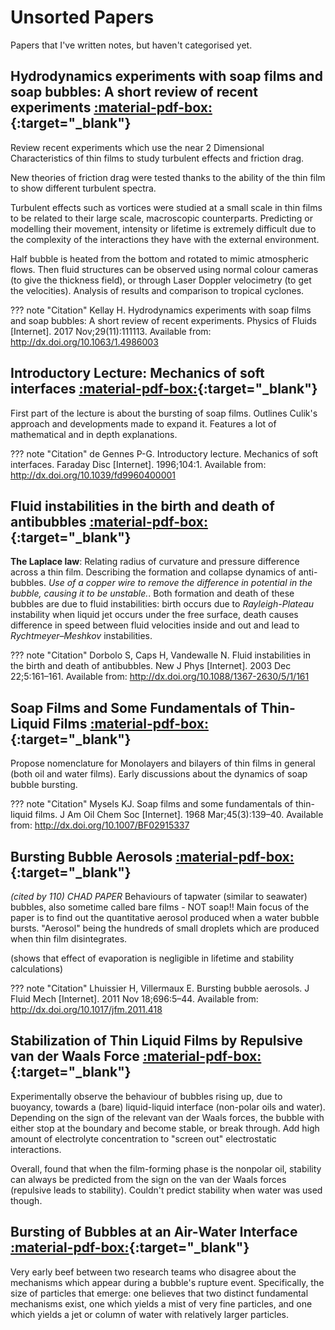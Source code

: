 # Unsorted Papers
Papers that I've written notes, but haven't categorised yet.

## Hydrodynamics experiments with soap films and soap bubbles: A short review of recent experiments [:material-pdf-box:](https://doi.org/10.1063/1.4986003){:target="_blank"}
Review recent experiments which use the near 2 Dimensional Characteristics of thin films to study turbulent effects and friction drag.

New theories of friction drag were tested thanks to the ability of the thin film to show different turbulent spectra.

Turbulent effects such as vortices were studied at a small scale in thin films to be related to their large scale, macroscopic counterparts. Predicting or modelling their movement, intensity or lifetime is extremely difficult due to the complexity of the interactions they have with the external environment.

Half bubble is heated from the bottom and rotated to mimic atmospheric flows. Then fluid structures can be observed using normal colour cameras (to give the thickness field), or through Laser
Doppler velocimetry (to get the velocities). Analysis of results and comparison to tropical cyclones.

??? note "Citation"
    Kellay H. Hydrodynamics experiments with soap films and soap bubbles: A short review of recent experiments. Physics of Fluids [Internet]. 2017 Nov;29(11):111113. Available from: http://dx.doi.org/10.1063/1.4986003

## Introductory Lecture: Mechanics of soft interfaces  [:material-pdf-box:](https://doi.org/10.1039/fd9960400001){:target="_blank"}

First part of the lecture is about the bursting of soap films. Outlines Culik's approach and developments made to expand it. Features a lot of mathematical and in depth explanations.

??? note "Citation"
    de Gennes P-G. Introductory lecture. Mechanics of soft interfaces. Faraday Disc [Internet]. 1996;104:1. Available from: http://dx.doi.org/10.1039/fd9960400001


## Fluid instabilities in the birth and death of antibubbles [:material-pdf-box:](https://doi.org/10.1088/1367-2630/5/1/161){:target="_blank"}

**The Laplace law**: Relating radius of curvature and pressure difference across a thin film. Describing the formation and collapse dynamics of anti-bubbles. *Use of a copper wire to remove the difference in potential in the bubble, causing it to be unstable.*.
Both formation and death of these bubbles are due to fluid instabilities: birth occurs due to *Rayleigh-Plateau* instability when liquid jet occurs under the free surface, death causes difference in speed between fluid velocities inside and out and lead to *Rychtmeyer–Meshkov* instabilities.

??? note "Citation"
    Dorbolo S, Caps H, Vandewalle N. Fluid instabilities in the birth and death of antibubbles. New J Phys [Internet]. 2003 Dec 22;5:161–161. Available from: http://dx.doi.org/10.1088/1367-2630/5/1/161


## Soap Films and Some Fundamentals of Thin-Liquid Films [:material-pdf-box:](https://doi.org/10.1007/BF02915337){:target="_blank"}

Propose nomenclature for Monolayers and bilayers of thin films in general (both oil and water films). Early discussions about the dynamics of soap bubble bursting.

??? note "Citation"
     Mysels KJ. Soap films and some fundamentals of thin-liquid films. J Am Oil Chem Soc [Internet]. 1968 Mar;45(3):139–40. Available from: http://dx.doi.org/10.1007/BF02915337


## Bursting Bubble Aerosols [:material-pdf-box:](https://doi.org/10.1017/jfm.2011.418){:target="_blank"}
*(cited by 110) CHAD PAPER*
Behaviours of tapwater (similar to seawater) bubbles, also sometime called bare films - NOT soap!!
Main focus of the paper is to find out the quantitative aerosol produced when a water bubble bursts. "Aerosol" being the hundreds of small droplets which are produced when thin film disintegrates.

(shows that effect of evaporation is negligible in lifetime and stability calculations)

??? note "Citation"
    Lhuissier H, Villermaux E. Bursting bubble aerosols. J Fluid Mech [Internet]. 2011 Nov 18;696:5–44. Available from: http://dx.doi.org/10.1017/jfm.2011.418


## Stabilization of Thin Liquid Films by Repulsive van der Waals Force [:material-pdf-box:](https://doi.org/10.1016/j.cis.2014.07.010){:target="_blank"}

Experimentally observe the behaviour of bubbles rising up, due to buoyancy, towards a (bare) liquid-liquid interface (non-polar oils and water). Depending on the sign of the relevant van der Waals forces, the bubble with either stop at the boundary and become stable, or break through. Add high amount of electrolyte concentration to "screen out" electrostatic interactions.

Overall, found that when the film-forming phase is the nonpolar oil, stability can always be predicted from the sign on the van der Waals forces (repulsive leads to stability). Couldn't predict stability when water was used though.


## Bursting of Bubbles at an Air-Water Interface [:material-pdf-box:](https://doi.org/10.1038/1731048a0){:target="_blank"}

Very early beef between two research teams who disagree about the mechanisms which appear during a bubble's rupture event. Specifically, the size of particles that emerge: one believes that two distinct fundamental mechanisms exist, one which yields a mist of very fine particles, and one which yields a jet or column of water with relatively larger particles.
